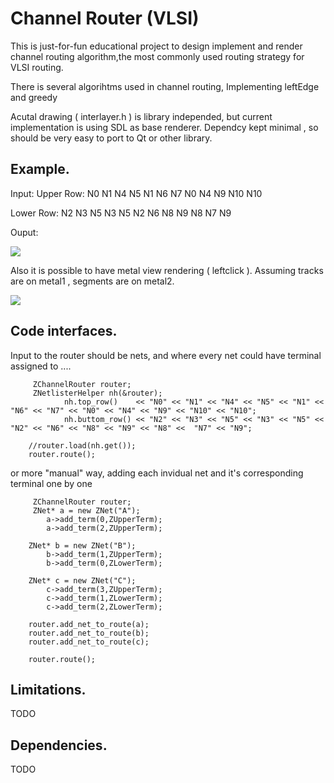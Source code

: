Channel Router (VLSI)
===
This is just-for-fun educational project to design implement and render 
channel routing algorithm,the most commonly used routing strategy for VLSI routing.

There is several algorihtms used in channel routing, Implementing leftEdge and greedy

Acutal drawing ( interlayer.h ) is library independed, but current implementation is
using SDL as base renderer. Dependcy kept minimal , so should be very easy to port to Qt or other library.

Example.
---
Input:
Upper Row: N0 N1 N4 N5 N1 N6 N7 N0 N4 N9 N10 N10

Lower Row: N2 N3 N5 N3 N5 N2 N6 N8 N9 N8 N7 N9

Ouput:

<img src="https://image.ibb.co/cudUj5/13.png">

Also it is possible to have metal view rendering ( leftclick ). 
Assuming tracks are on metal1 , segments are on metal2.

<img src="https://image.ibb.co/dDqs45/2222.png">


Code interfaces.
---

Input to the router should be nets, and where every net could have terminal assigned to ....

```
     ZChannelRouter router;
     ZNetlisterHelper nh(&router);  
            nh.top_row()    << "N0" << "N1" << "N4" << "N5" << "N1" << "N6" << "N7" << "N0" << "N4" << "N9" << "N10" << "N10";
            nh.buttom_row() << "N2" << "N3" << "N5" << "N3" << "N5" << "N2" << "N6" << "N8" << "N9" << "N8" <<  "N7" << "N9";
      
    //router.load(nh.get());	      
    router.route();	    
```

or more "manual" way, adding each invidual net and it's corresponding terminal one by one

```
     ZChannelRouter router;
     ZNet* a = new ZNet("A");
        a->add_term(0,ZUpperTerm);
        a->add_term(2,ZUpperTerm);
            
    ZNet* b = new ZNet("B");
        b->add_term(1,ZUpperTerm);
        b->add_term(0,ZLowerTerm);
        
    ZNet* c = new ZNet("C");
        c->add_term(3,ZUpperTerm);
        c->add_term(1,ZLowerTerm);
        c->add_term(2,ZLowerTerm);

    router.add_net_to_route(a);
    router.add_net_to_route(b);
    router.add_net_to_route(c);
  
    router.route();
```


Limitations.
---
TODO

Dependencies.
---
TODO



